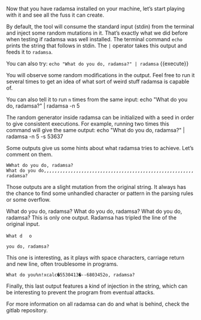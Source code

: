 Now that you have radamsa installed on your machine, let’s start playing with it and see all the fuss it can create. 

By default, the tool will consume the standard input (stdin) from the terminal and inject some random mutations in it. That’s exactly what we did before when testing if radamsa was well installed. The terminal command `echo` prints the string that follows in stdin. The `|` operator takes this output and feeds it to `radamsa`. 

You can also try:
`echo "What do you do, radamsa?" | radamsa` {{execute}}

You will observe some random modifications in the output. Feel free to run it several times to get an idea of what sort of weird stuff radamsa is capable of. 

You can also tell it to run `n` times from the same input:
    echo "What do you do, radamsa?" | radamsa -n 5

The random generator inside radamsa can be initialized with a seed in order to give consistent executions. For example, running two times this command will give the same output:
echo "What do you do, radamsa?" | radamsa -n 5 -s 53637

Some outputs give us some hints about what radamsa tries to achieve. Let’s comment on them.

    WWhat do you do, radamsa?
    Wh‌at do you do,,,,,,,,,,,,,,,,,,,,,,,,,,,,,,,,,,,,,,,,,,,,,,,,,,,,,,,, radamsa?
Those outputs are a slight mutation from the original string. It always has the chance to find some unhandled character or pattern in the parsing rules or some overflow.

What do you do, radamsa?
What do you do, radamsa?
What do you do, radamsa?
This is only one output. Radamsa has tripled the line of the original input.

    What d ᅠo        
                                                                                                                                                                                                                                                                                                                                                                        you do, radamsa?
This one is interesting, as it plays with space characters, carriage return and new line, often troublesome in programs.

    What do you%n!xcalc�5530413�--6803452o, radamsa?
Finally, this last output features a kind of injection in the string, which can be interesting to prevent the program from eventual attacks. 

For more information on all radamsa can do and what is behind, check the gitlab repository.
